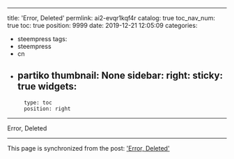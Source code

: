 
---
title: 'Error, Deleted'
permlink: ai2-evqr1kqf4r
catalog: true
toc_nav_num: true
toc: true
position: 9999
date: 2019-12-21 12:05:09
categories:
- steempress
tags:
- steempress
- cn
- partiko
thumbnail: None
sidebar:
    right:
        sticky: true
widgets:
    -
        type: toc
        position: right
---


Error, Deleted

- - -

This page is synchronized from the post: ['Error, Deleted'](https://steemit.com/@mrspointm/ai2-evqr1kqf4r)
